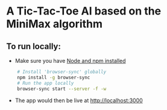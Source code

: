 # A Tic-Tac-Toe AI based on the MiniMax algorithm

## To run locally:

- Make sure you have [Node and npm installed](https://nodejs.org/en/download/)

```bash
    # Install 'browser-sync' globally
    npm install -g browser-sync
    # Run the app locally
    browser-sync start --server -f -w
```

- The app would then be live at [http://localhost:3000](http://localhost:3000)
